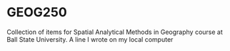 # GEOG250
Collection of items for Spatial Analytical Methods in Geography course at Ball State University.
A line I wrote on my local computer  
